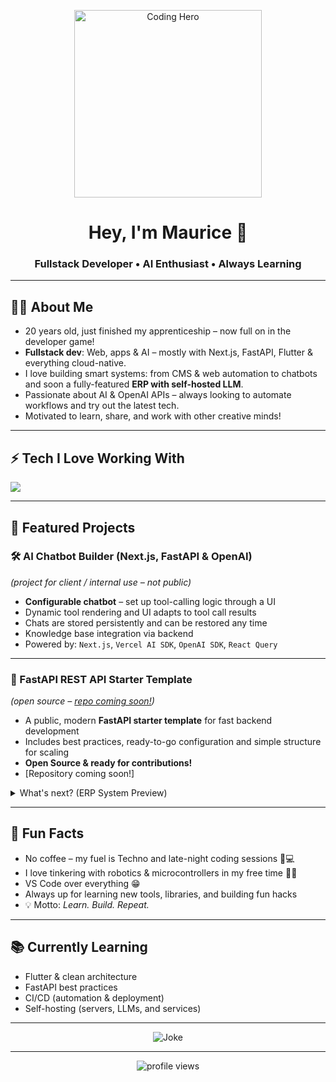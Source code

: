 <!-- Profile image (feel free to change to your own!) -->
<p align="center">
  <img src="https://media.giphy.com/media/qgQUggAC3Pfv687qPC/giphy.gif" width="300" alt="Coding Hero"/>
</p>

<h1 align="center">Hey, I'm Maurice 👋</h1>
<h3 align="center">Fullstack Developer • AI Enthusiast • Always Learning</h3>

---

## 🧑‍💻 About Me

- 20 years old, just finished my apprenticeship – now full on in the developer game!
- **Fullstack dev**: Web, apps & AI – mostly with Next.js, FastAPI, Flutter & everything cloud-native.
- I love building smart systems: from CMS & web automation to chatbots and soon a fully-featured **ERP with self-hosted LLM**.
- Passionate about AI & OpenAI APIs – always looking to automate workflows and try out the latest tech.
- Motivated to learn, share, and work with other creative minds!

---

## ⚡ Tech I Love Working With

<p>
  <img src="https://skillicons.dev/icons?i=nextjs,typescript,js,python,react,tailwind,flutter,docker,fastapi,mongodb,supabase,vscode,vercel,cloudflare,github" />
</p>

---

## 🚀 Featured Projects

### 🛠️ AI Chatbot Builder (Next.js, FastAPI & OpenAI)
*(project for client / internal use – not public)*

- **Configurable chatbot** – set up tool-calling logic through a UI
- Dynamic tool rendering and UI adapts to tool call results
- Chats are stored persistently and can be restored any time
- Knowledge base integration via backend
- Powered by: `Next.js`, `Vercel AI SDK`, `OpenAI SDK`, `React Query`

---

### 🌱 FastAPI REST API Starter Template
*(open source – [repo coming soon!](#))*

- A public, modern **FastAPI starter template** for fast backend development
- Includes best practices, ready-to-go configuration and simple structure for scaling
- **Open Source & ready for contributions!**
- [Repository coming soon!]

<details>
<summary>What's next? (ERP System Preview)</summary>
  
**Coming soon:**  

*(project for client / internal use – not public)*

A full-blown **ERP system** (Web & Mobile) built with Next.js, FastAPI, and Flutter – with smart automations and a self-hosted LLM powering the backend.  

**Stay tuned!**
</details>

---

## 🧠 Fun Facts

- No coffee – my fuel is Techno and late-night coding sessions 🎵💻
- I love tinkering with robotics & microcontrollers in my free time 🤖🔧
- VS Code over everything 😁
- Always up for learning new tools, libraries, and building fun hacks
- 💡 Motto: *Learn. Build. Repeat.*

---

## 📚 Currently Learning

- Flutter & clean architecture
- FastAPI best practices
- CI/CD (automation & deployment)
- Self-hosting (servers, LLMs, and services)

---

<p align="center">
  <img src="https://readme-jokes.vercel.app/api?hideBorder&bgColor=%230d1117&textColor=%23ffffff&aColor=%23ffb86c&borderRadius=10" alt="Joke"/>
</p>

---

<div align="center">
  <img src="https://komarev.com/ghpvc/?username=Maurice-Nev&style=flat-square&color=blue" alt="profile views"/>
</div>

